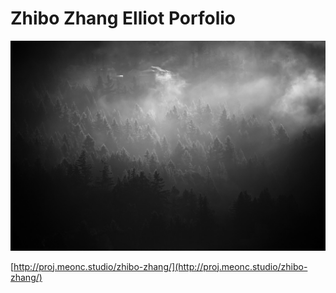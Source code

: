 # Zhibo Zhang Elliot Porfolio

![Back](/assets/works/back.jpg)

[http://proj.meonc.studio/zhibo-zhang/](http://proj.meonc.studio/zhibo-zhang/)

